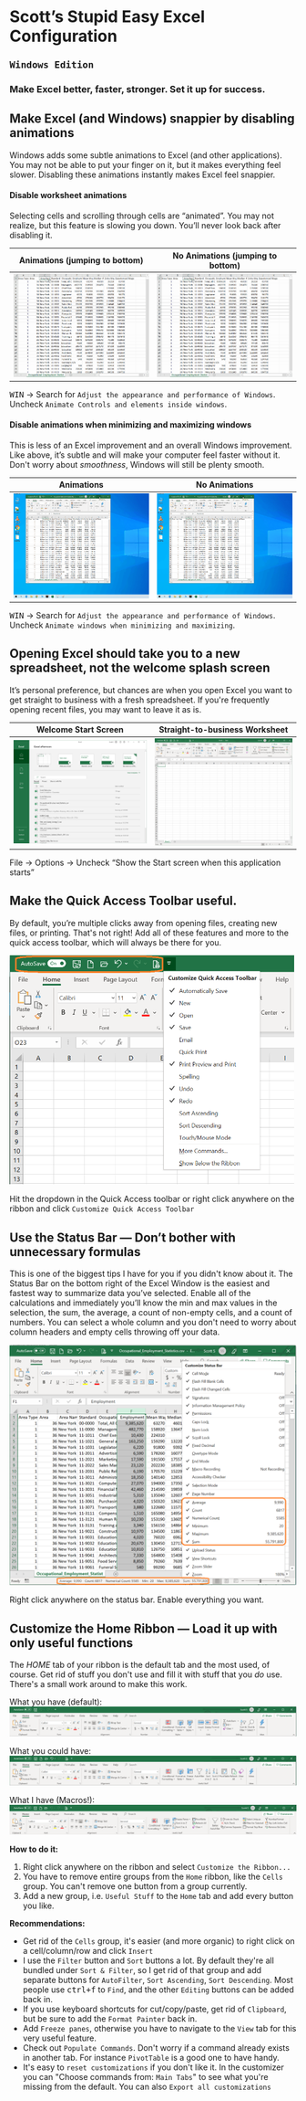 # Scott’s Stupid Easy Excel Configuration
### <kbd>Windows Edition</kbd> 
### Make Excel better, faster, stronger. Set it up for success.

## Make Excel (and Windows) snappier by disabling animations
Windows adds some subtle animations to Excel (and other applications). You may not be able to put your finger on it, but it makes everything feel slower. Disabling these animations instantly makes Excel feel snappier. 

#### Disable worksheet animations
Selecting cells and scrolling through cells are “animated”. You may not realize, but this feature is slowing you down. You’ll never look back after disabling it.

Animations (jumping to bottom)| No Animations (jumping to bottom)
--- | ---
![Scrolling with animations turned on](/images/scroll_before.gif)[]() | ![Scrolling with animations turned off](/images/scroll_after.gif)[]()

<kbd>WIN</kbd> → Search for `Adjust the appearance and performance of Windows`. Uncheck `Animate Controls and elements inside windows`.

#### Disable animations when minimizing and maximizing windows
This is less of an Excel improvement and an overall Windows improvement. Like above, it’s subtle and will make your computer feel faster without it. Don't worry about _smoothness_, Windows will still be plenty smooth.

Animations | No Animations
--- | ---
![Minimizing and maximizing windows with animations turned on](/images/window_before.gif)[]() | ![Minimizing and maximizing windows with animations turned off](/images/window_after.gif)[]()

<kbd>WIN</kbd> → Search for `Adjust the appearance and performance of Windows`. Uncheck `Animate windows when minimizing and maximizing`.

## Opening Excel should take you to a new spreadsheet, not the welcome splash screen
It’s personal preference, but chances are when you open Excel you want to get straight to business with a fresh spreadsheet. If you're frequently opening recent files, you may want to leave it as is. 

Welcome Start Screen | Straight-to-business Worksheet
--- | ---
![Open to Excel Splash](/images/welcome_splash.png)[]() | ![Open to Worksheet](/images/new_sheet.png)[]()

File → Options → Uncheck “Show the Start screen when this application starts”


## Make the Quick Access Toolbar useful.
By default, you’re multiple clicks away from opening files, creating new files, or printing. That's not right! Add all of these features and more to the quick access toolbar, which will always be there for you.

<img src="/images/quick_access.png" width="500px" />

Hit the dropdown in the Quick Access toolbar or right click anywhere on the ribbon and click `Customize Quick Access Toolbar`

## Use the Status Bar — Don’t bother with unnecessary formulas
This is one of the biggest tips I have for you if you didn't know about it. The Status Bar on the bottom right of the Excel Window is the easiest and fastest way to summarize data you’ve selected. Enable all of the calculations and immediately you’ll know the min and max values in the selection, the sum, the average, a count of non-empty cells, and a count of numbers. You can select a whole column and you don't need to worry about column headers and empty cells throwing off your data.

<img src="/images/status_bar.png" width="600px" />

Right click anywhere on the status bar. Enable everything you want.

## Customize the Home Ribbon — Load it up with only useful functions
The *HOME* tab of your ribbon is the default tab and the most used, of course. Get rid of stuff you don't use and fill it with stuff that you _do_ use. There's a small work around to make this work. 

What you have (default):
![Default Ribbon](/images/ribbon_default.png)[]()

What you could have:
![Better Ribbon](/images/ribbon_you.png)[]()

What I have (Macros!):
![Ribbon with Macros](/images/ribbon_me.png)[]()

**How to do it:**
1. Right click anywhere on the ribbon and select `Customize the Ribbon...`
2. You have to remove entire groups from the `Home` ribbon, like the `Cells` group. You can't remove one button from a group currently.
3. Add a new group, i.e. `Useful Stuff` to the `Home` tab and add every button you like.

**Recommendations:**
* Get rid of the `Cells` group, it's easier (and more organic) to right click on a cell/column/row and click `Insert`
* I use the `Filter` button and `Sort` buttons a lot. By default they're all bundled under `Sort & Filter`, so I get rid of that group and add separate buttons for `AutoFilter`, `Sort Ascending`, `Sort Descending`. Most people use <kbd>ctrl+f</kbd> to `Find`, and the other `Editing` buttons can be added back in.
* If you use keyboard shortcuts for cut/copy/paste, get rid of `Clipboard`, but be sure to add the `Format Painter` back in.
* Add `Freeze panes`, otherwise you have to navigate to the `View` tab for this very useful feature.
* Check out `Populate Commands`. Don't worry if a command already exists in another tab. For instance `PivotTable` is a good one to have handy. 
* It's easy to `reset customizations` if you don't like it. In the customizer you can "Choose commands from: `Main Tabs`" to see what you're missing from the default. You can also `Export all customizations`
